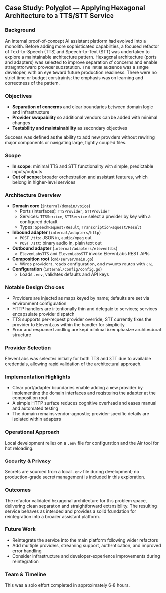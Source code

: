 ## Case Study: Polyglot — Applying Hexagonal Architecture to a TTS/STT Service

### Background
An internal proof-of-concept AI assistant platform had evolved into a monolith. Before adding more sophisticated capabilities, a focused refactor of Text-to-Speech (TTS) and Speech-to-Text (STT) was undertaken to explore a maintainable architecture pattern. Hexagonal architecture (ports and adapters) was selected to improve separation of concerns and enable straightforward provider substitution. The initial audience was a single developer, with an eye toward future production readiness. There were no strict time or budget constraints; the emphasis was on learning and correctness of the pattern.

### Objectives
- **Separation of concerns** and clear boundaries between domain logic and infrastructure
- **Provider swapability** so additional vendors can be added with minimal changes
- **Testability and maintainability** as secondary objectives

Success was defined as the ability to add new providers without rewiring major components or navigating large, tightly coupled files.

### Scope
- **In scope**: minimal TTS and STT functionality with simple, predictable inputs/outputs
- **Out of scope**: broader orchestration and assistant features, which belong in higher-level services

### Architecture Overview
- **Domain core** (`internal/domain/voice`)
  - Ports (interfaces): `TTSProvider`, `STTProvider`
  - Services: `TTSService`, `STTService` select a provider by key with a configured default
  - Types: `SpeechRequest/Result`, `TranscriptionRequest/Result`
- **Inbound adapter** (`internal/adapters/http`)
  - `POST /tts`: JSON in, `audio/mpeg` out
  - `POST /stt`: binary audio in, plain text out
- **Outbound adapter** (`internal/adapters/elevenlabs`)
  - `ElevenLabsTTS` and `ElevenLabsSTT` invoke ElevenLabs REST APIs
- **Composition root** (`cmd/server/main.go`)
  - Wires providers, reads configuration, and mounts routes with `chi`
- **Configuration** (`internal/config/config.go`)
  - Loads `.env`, validates defaults and API keys

### Notable Design Choices
- Providers are injected as maps keyed by name; defaults are set via environment configuration
- HTTP handlers are intentionally thin and delegate to services; services encapsulate provider dispatch
- TTS supports per-request provider override; STT currently fixes the provider to ElevenLabs within the handler for simplicity
- Error and response handling are kept minimal to emphasize architectural structure

### Provider Selection
ElevenLabs was selected initially for both TTS and STT due to available credentials, allowing rapid validation of the architectural approach.

### Implementation Highlights
- Clear port/adapter boundaries enable adding a new provider by implementing the domain interfaces and registering the adapter at the composition root
- A simple HTTP surface reduces cognitive overhead and eases manual and automated testing
- The domain remains vendor-agnostic; provider-specific details are isolated within adapters

### Operational Approach
Local development relies on a `.env` file for configuration and the Air tool for hot reloading.

### Security & Privacy
Secrets are sourced from a local `.env` file during development; no production-grade secret management is included in this exploration.

### Outcomes
The refactor validated hexagonal architecture for this problem space, delivering clean separation and straightforward extensibility. The resulting service behaves as intended and provides a solid foundation for reintegration into a broader assistant platform.

### Future Work
- Reintegrate the service into the main platform following wider refactors
- Add multiple providers, streaming support, authentication, and improved error handling
- Consider infrastructure and developer-experience improvements during reintegration

### Team & Timeline
This was a solo effort completed in approximately 6–8 hours.